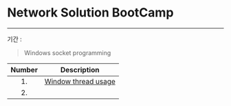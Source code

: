 # Network Solution BootCamp
---
기간 : 

> Windows socket programming

| Number | Description |
|:--:|:--:|
|1. | [Window thread usage](WorkerThreadSync.cpp) |
|2. | 



